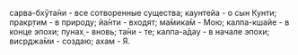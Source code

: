 сарва-бхӯта̄ни - все сотворенные существа; каунтейа - о сын Кунти; пракр̣тим - в природу; йа̄нти - входят; ма̄мика̄м - Мою; калпа-кшайе - в конце эпохи; пунах̣ - вновь; та̄ни - те; калпа-а̄дау - в начале эпохи; виср̣джа̄ми - создаю; ахам - Я.